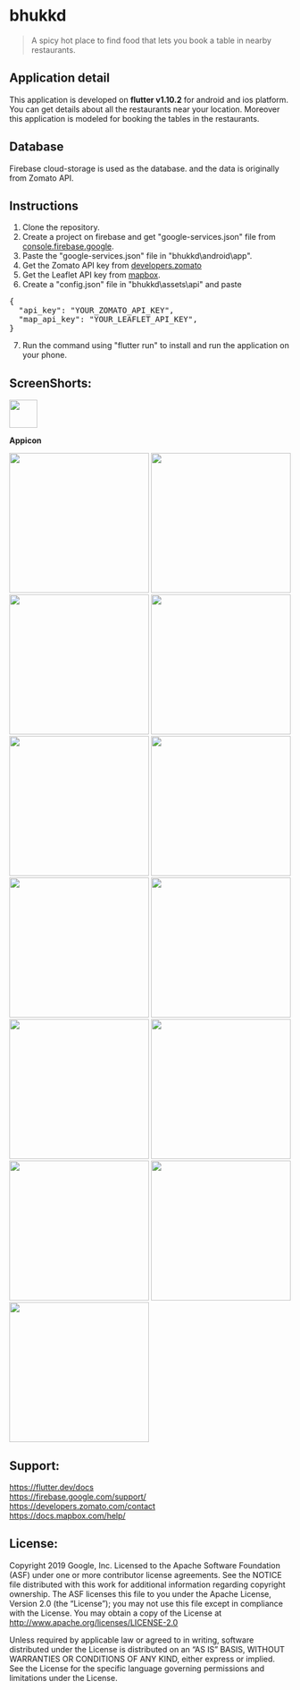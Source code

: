 # bhukkd 
> A spicy hot place to find food that lets you book a table in nearby restaurants.

## Application detail
This application is developed on **flutter v1.10.2** for android and ios platform. You can get details about all the restaurants near your location. Moreover this application is modeled for booking the tables in the restaurants.

## Database
Firebase cloud-storage is used as the database. and the data is originally from Zomato API.

## Instructions
1. Clone the repository.
2. Create a project on firebase and get "google-services.json" file from <a href="https://console.firebase.google.com/" width="250">  console.firebase.google</a>.
3. Paste the "google-services.json" file in "bhukkd\android\app\".
4. Get the Zomato API key from <a href="https://developers.zomato.com/api" width="250">developers.zomato</a>
5. Get the Leaflet API key from <a href="https://account.mapbox.com" width="250">mapbox</a>.
6. Create a "config.json" file in "bhukkd\assets\api\" and paste
<pre>
{
  "api_key": "YOUR_ZOMATO_API_KEY",
  "map_api_key": "YOUR_LEAFLET_API_KEY",
}
</pre>
7. Run the command using "flutter run" to install and run the application on your phone.
  

## ScreenShorts:
<p float="left">
  <a href="https://imgur.com/Mw28Pwg.jpg"><img src="https://imgur.com/Mw28Pwg.jpg" width="50"></a>
<p><b>Appicon</b></p>

<a href="https://imgur.com/cWxq960.jpg"><img src="https://imgur.com/cWxq960.jpg" width="250"></a>
<a href="https://imgur.com/WJRrqvy.jpg"><img src="https://imgur.com/WJRrqvy.jpg" width="250"></a>
<a href="https://imgur.com/ycKclUZ.jpg"><img src="https://imgur.com/ycKclUZ.jpg" width="250"></a>
<a href="https://imgur.com/rZE7Ubs.jpg"><img src="https://imgur.com/rZE7Ubs.jpg" width="250"></a>
<a href="https://imgur.com/1McLdae.jpg"><img src="https://imgur.com/1McLdae.jpg" width="250"></a>
<a href="https://imgur.com/U3lRLIl.jpg"><img src="https://imgur.com/U3lRLIl.jpg" width="250"></a>
<a href="https://imgur.com/6CKSOAT.jpg"><img src="https://imgur.com/6CKSOAT.jpg" width="250"></a>
<a href="https://imgur.com/aMTWTF4.jpg"><img src="https://imgur.com/aMTWTF4.jpg" width="250"></a>
<a href="https://imgur.com/8VCvgQR.jpg"><img src="https://imgur.com/8VCvgQR.jpg" width="250"></a>
<a href="https://imgur.com/4oKQUQm.jpg"><img src="https://imgur.com/4oKQUQm.jpg" width="250"></a>
<a href="https://imgur.com/jjsRiEg.jpg"><img src="https://imgur.com/jjsRiEg.jpg" width="250"></a>
<a href="https://imgur.com/gQvAl9r.jpg"><img src="https://imgur.com/gQvAl9r.jpg" width="250"></a>
<a href="https://imgur.com/7fCcHMP.jpg"><img src="https://imgur.com/7fCcHMP.jpg" width="250"></a>
</p>

## Support:
https://flutter.dev/docs
<br>
https://firebase.google.com/support/
<br>
https://developers.zomato.com/contact
<br>
https://docs.mapbox.com/help/

## License:
Copyright 2019 Google, Inc. Licensed to the Apache Software Foundation (ASF) under one or more contributor license agreements. See the NOTICE file distributed with this work for additional information regarding copyright ownership. The ASF licenses this file to you under the Apache License, Version 2.0 (the “License”); you may not use this file except in compliance with the License. You may obtain a copy of the License at http://www.apache.org/licenses/LICENSE-2.0

Unless required by applicable law or agreed to in writing, software distributed under the License is distributed on an “AS IS” BASIS, WITHOUT WARRANTIES OR CONDITIONS OF ANY KIND, either express or implied. See the License for the specific language governing permissions and limitations under the License.
